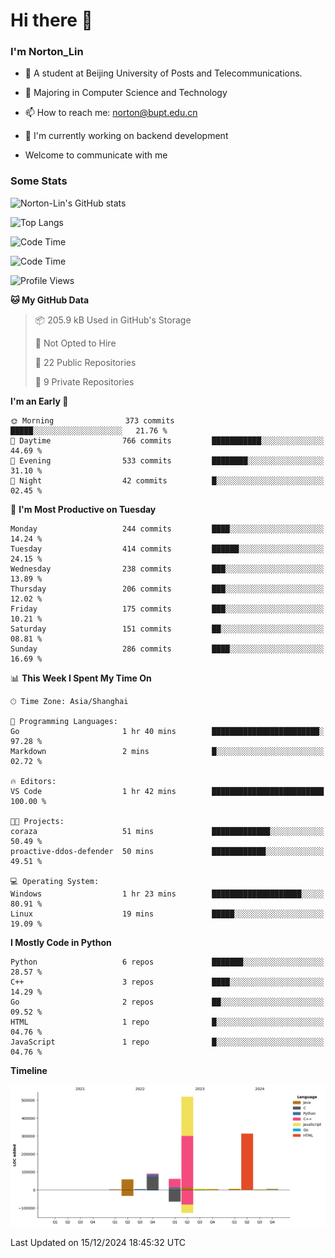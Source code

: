 
# Hi there 👋

### I'm Norton_Lin
- 🏫 A student at Beijing University of Posts and Telecommunications.
- 🌱 Majoring in Computer Science and Technology
- 📫 How to reach me: norton@bupt.edu.cn
- 🌱 I'm currently working on backend development

- Welcome to communicate with me

### Some Stats
![Norton-Lin's GitHub stats](https://github-readme-stats.vercel.app/api?username=Norton-Lin&count_private=true&show_icons=true&theme=radical)

![Top Langs](https://github-readme-stats.vercel.app/api/top-langs/?username=Norton-Lin&langs_count=10&layout=compact)

![Code Time](https://github-readme-stats.vercel.app/api/wakatime?username=Norton_Lin)

<!--START_SECTION:waka-->
![Code Time](http://img.shields.io/badge/Code%20Time-880%20hrs%2016%20mins-blue)

![Profile Views](http://img.shields.io/badge/Profile%20Views-1-blue)

**🐱 My GitHub Data** 

> 📦 205.9 kB Used in GitHub's Storage 
 > 
> 🚫 Not Opted to Hire
 > 
> 📜 22 Public Repositories 
 > 
> 🔑 9 Private Repositories 
 > 
**I'm an Early 🐤** 

```text
🌞 Morning                373 commits         █████░░░░░░░░░░░░░░░░░░░░   21.76 % 
🌆 Daytime                766 commits         ███████████░░░░░░░░░░░░░░   44.69 % 
🌃 Evening                533 commits         ████████░░░░░░░░░░░░░░░░░   31.10 % 
🌙 Night                  42 commits          █░░░░░░░░░░░░░░░░░░░░░░░░   02.45 % 
```
📅 **I'm Most Productive on Tuesday** 

```text
Monday                   244 commits         ████░░░░░░░░░░░░░░░░░░░░░   14.24 % 
Tuesday                  414 commits         ██████░░░░░░░░░░░░░░░░░░░   24.15 % 
Wednesday                238 commits         ███░░░░░░░░░░░░░░░░░░░░░░   13.89 % 
Thursday                 206 commits         ███░░░░░░░░░░░░░░░░░░░░░░   12.02 % 
Friday                   175 commits         ███░░░░░░░░░░░░░░░░░░░░░░   10.21 % 
Saturday                 151 commits         ██░░░░░░░░░░░░░░░░░░░░░░░   08.81 % 
Sunday                   286 commits         ████░░░░░░░░░░░░░░░░░░░░░   16.69 % 
```


📊 **This Week I Spent My Time On** 

```text
🕑︎ Time Zone: Asia/Shanghai

💬 Programming Languages: 
Go                       1 hr 40 mins        ████████████████████████░   97.28 % 
Markdown                 2 mins              █░░░░░░░░░░░░░░░░░░░░░░░░   02.72 % 

🔥 Editors: 
VS Code                  1 hr 42 mins        █████████████████████████   100.00 % 

🐱‍💻 Projects: 
coraza                   51 mins             █████████████░░░░░░░░░░░░   50.49 % 
proactive-ddos-defender  50 mins             ████████████░░░░░░░░░░░░░   49.51 % 

💻 Operating System: 
Windows                  1 hr 23 mins        ████████████████████░░░░░   80.91 % 
Linux                    19 mins             █████░░░░░░░░░░░░░░░░░░░░   19.09 % 
```

**I Mostly Code in Python** 

```text
Python                   6 repos             ███████░░░░░░░░░░░░░░░░░░   28.57 % 
C++                      3 repos             ████░░░░░░░░░░░░░░░░░░░░░   14.29 % 
Go                       2 repos             ██░░░░░░░░░░░░░░░░░░░░░░░   09.52 % 
HTML                     1 repo              █░░░░░░░░░░░░░░░░░░░░░░░░   04.76 % 
JavaScript               1 repo              █░░░░░░░░░░░░░░░░░░░░░░░░   04.76 % 
```



**Timeline**

![Lines of Code chart](https://raw.githubusercontent.com/Norton-Lin/Norton-Lin/main/assets/bar_graph.png)


 Last Updated on 15/12/2024 18:45:32 UTC
<!--END_SECTION:waka-->
